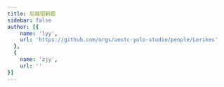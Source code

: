 ```yaml
---
title: 后端招新题
sidebar: false
author: [{ 
    name: 'lyy', 
    url: 'https://github.com/orgs/uestc-yolo-studio/people/Lerikes' 
  },
  {
    name: 'zjy',
    url: ''  
}]
---
```

